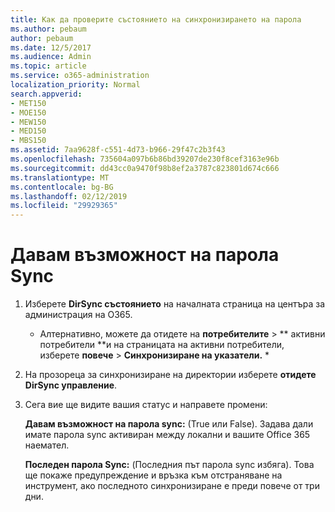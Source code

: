 ```yaml
---
title: Как да проверите състоянието на синхронизирането на парола
ms.author: pebaum
author: pebaum
ms.date: 12/5/2017
ms.audience: Admin
ms.topic: article
ms.service: o365-administration
localization_priority: Normal
search.appverid:
- MET150
- MOE150
- MEW150
- MED150
- MBS150
ms.assetid: 7aa9628f-c551-4d73-b966-29f47c2b3f43
ms.openlocfilehash: 735604a097b6b86bd39207de230f8cef3163e96b
ms.sourcegitcommit: dd43cc0a9470f98b8ef2a3787c823801d674c666
ms.translationtype: MT
ms.contentlocale: bg-BG
ms.lasthandoff: 02/12/2019
ms.locfileid: "29929365"
---
```

# <a name="enable-password-sync"></a>Давам възможност на парола Sync

1.  Изберете **DirSync състоянието** на началната страница на центъра за администрация на O365. 
    
     * Алтернативно, можете да отидете на **потребителите** \> ** активни потребители **и на страницата на активни потребители, изберете **повече** \> **Синхронизиране на указатели.** * 
    
2. На прозореца за синхронизиране на директории изберете **отидете DirSync управление**. 
    
3. Сега вие ще видите вашия статус и направете промени:
    
    **Давам възможност на парола sync:** (True или False). Задава дали имате парола sync активиран между локални и вашите Office 365 наемател. 
    
    **Последен парола Sync:** (Последния път парола sync избяга). Това ще покаже предупреждение и връзка към отстраняване на инструмент, ако последното синхронизиране е преди повече от три дни. 
    


